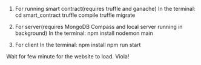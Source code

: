 1. For running smart contract(requires truffle and ganache)
 In the terminal:
 cd smart_contract 
 truffle compile
 truffle migrate


2. For server(requires MongoDB Compass and local server running in background) 
  In the terminal:
   npm install
   nodemon main


3. For client
   In the terminal:
   npm install
   npm run start

 Wait for few minute for the website to load.
 Viola!





